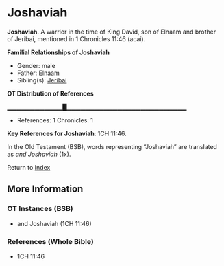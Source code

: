 # Joshaviah
**Joshaviah**. 
A warrior in the time of King David, son of Elnaam and brother of Jeribai, mentioned in 1 Chronicles 11:46 (acai). 




**Familial Relationships of Joshaviah**


* Gender: male
* Father: [Elnaam](Elnaam.md)
* Sibling(s): [Jeribai](Jeribai.md)


**OT Distribution of References**

▁▁▁▁▁▁▁▁▁▁▁▁█▁▁▁▁▁▁▁▁▁▁▁▁▁▁▁▁▁▁▁▁▁▁▁▁▁▁
* References: 1 Chronicles: 1



**Key References for Joshaviah**: 
1CH 11:46. 


In the Old Testament (BSB), words representing “Joshaviah” are translated as 
*and Joshaviah* (1x). 




Return to [Index](00-Index.md)

## More Information

### OT Instances (BSB)

* and Joshaviah (1CH 11:46)



### References (Whole Bible)

* 1CH 11:46



